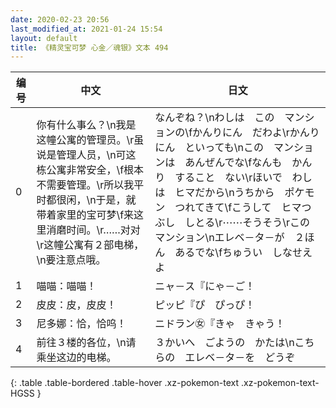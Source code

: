```yaml
---
date: 2020-02-23 20:56
last_modified_at: 2021-01-24 15:54
layout: default
title: 《精灵宝可梦 心金／魂银》文本 494
---
```

| 编号 | 中文 | 日文 |
| ---- | ---- | ---- |
| 0 | 你有什么事么？\n我是这幢公寓的管理员。\r虽说是管理人员，\n可这栋公寓非常安全，\f根本不需要管理。\r所以我平时都很闲，\n于是，就带着家里的宝可梦\f来这里消磨时间。\r……对对\r这幢公寓有２部电梯，\n要注意点哦。 | なんぞね？\nわしは　この　マンションの\fかんりにん　だわよ\rかんりにん　といっても\nこの　マンションは　あんぜんでな\fなんも　かんり　すること　ない\rほいで　わしは　ヒマだから\nうちから　ポケモン　つれてきて\fこうして　ヒマつぶし　しとる\r⋯⋯そうそう\rこの　マンション\nエレベ－タ－が　２ほん　あるでな\fちゅうい　しなせえよ |
| 1 | 喵喵：喵喵！ | ニャ－ス『にゃ－ご！ |
| 2 | 皮皮：皮，皮皮！ | ピッピ『ぴ　ぴっぴ！ |
| 3 | 尼多娜：恰，恰呜！ | ニドラン㊛『きゃ　きゃう！ |
| 4 | 前往３楼的各位，\n请乘坐这边的电梯。 | ３かいへ　ごようの　かたは\nこちらの　エレベ－タ－を　どうぞ |
{: .table .table-bordered .table-hover .xz-pokemon-text .xz-pokemon-text-HGSS }